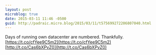 ```yaml
---
layout: post
microblog: true
date: 2015-03-11 11:46 -0500
guid: http://padraic.micro.blog/2015/03/11/t575699272206807040.html
---
```

Days of running own datacenter are numbered. Thankfully.  [https://t.co/cfYee9C5m2](https://t.co/cfYee9C5m2) [http://t.co/Cas6bXPvZ0](http://t.co/Cas6bXPvZ0)
